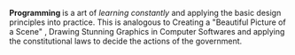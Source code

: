<b> Programming </b> is a art of <i>learning constantly</i> and applying the basic design principles into practice. This is analogous to Creating a "Beautiful Picture of a Scene"
, Drawing Stunning Graphics in Computer Softwares and applying the constitutional laws to decide the actions of the government.
